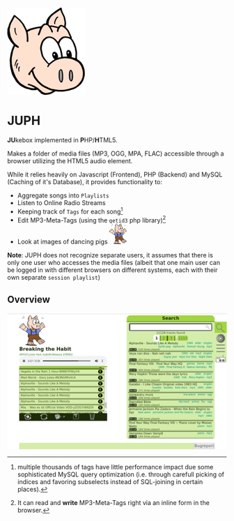 ![Logo Piglet](https://raw.githubusercontent.com/quimoniz/juph/master/img/logo.png)

# JUPH

**JU**kebox implemented in **P**HP/**H**TML5.

Makes a folder of media files (MP3, OGG, MPA, FLAC) accessible through a browser utilizing the HTML5 audio element.

While it relies heavily on Javascript (Frontend), PHP (Backend) and MySQL (Caching of it's Database), it provides functionality to:
- Aggregate songs into `Playlists`
- Listen to Online Radio Streams
- Keeping track of `Tags` for each song[^1]
- Edit MP3-Meta-Tags (using the `getid3` php library)[^2]
- Look at images of dancing pigs <img src="https://raw.githubusercontent.com/Quimoniz/juph/master/img/country.png" width="40" height="47">

[^1]: multiple thousands of tags have little performance impact due some sophisticated MySQL query optimization (i.e. through carefull picking of indices and favoring subselects instead of SQL-joining in certain places).

[^2]: It can read and **write** MP3-Meta-Tags right via an inline form in the browser.

**Note**: JUPH does not recognize separate users, it assumes that there is only one user who accesses the media files (albeit that one main user can be logged in with different browsers on different systems, each with their own separate `session playlist`)

## Overview

![Screen Shot](https://raw.githubusercontent.com/quimoniz/juph/master/juph-display.png)

